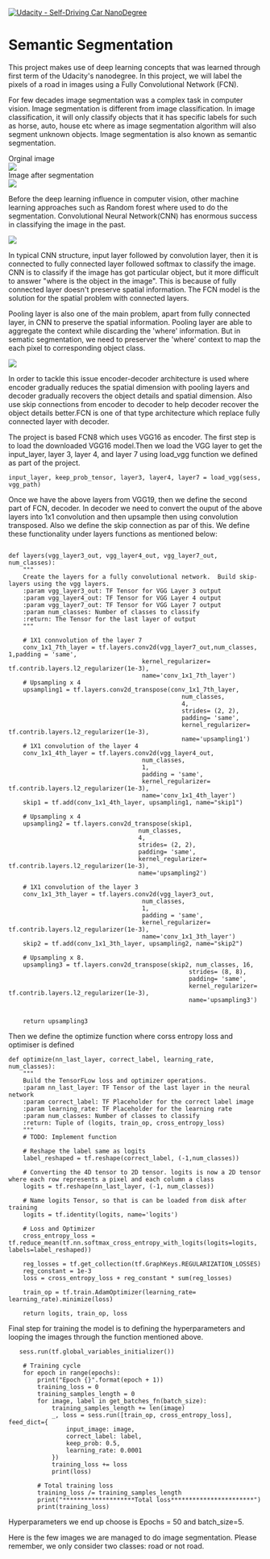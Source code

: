 [![Udacity - Self-Driving Car NanoDegree](https://s3.amazonaws.com/udacity-sdc/github/shield-carnd.svg)](http://www.udacity.com/drive)
# Semantic Segmentation
This project makes use of deep learning concepts that was learned through first term of the Udacity's nanodegree. In this project, we will label the pixels of a road in images using a Fully Convolutional Network (FCN).

For few decades image segmentation was a complex task in computer vision. Image segmentation is different from image classification. In image classification, it will only classify objects that it has specific labels for such as horse, auto, house etc where as image segmentation algorithm will also segment unknown objects. Image segmentation is also known as semantic segmentation.

Orginal image
<br/>
<img src="images/orginal_image.jpg"/>
<br/>
Image after segmentation
<br/>
<img src="images/orginal_after_seg.png"/>

Before the deep learning influence in computer vision, other machine learning approaches such as Random forest where used to do the segmentation. Convolutional Neural Network(CNN) has enormous success in classifying the image in the past.

<img src="images/cnn.jpeg"/>


In typical CNN structure, input layer followed by convolution layer, then it is connected to fully connected layer followed softmax to classify the image. CNN is to classify if the image has got particular object, but it more difficult to answer "where is the object in the image". This is because of fully connected layer doesn't preserve spatial information. The FCN model is the solution for the spatial problem with connected layers.

Pooling layer is also one of the main problem, apart from fully connected layer, in CNN to preserve the spatial information. Pooling layer are able to aggregate the context while discarding the 'where' information. But in sematic segmentation, we need to preserver the 'where' context to map the each pixel to corresponding object class.

<img src="images/fcn.png"/>

In order to tackle this issue encoder-decoder architecture is used where encoder gradually reduces the spatial dimension with pooling layers and decoder gradually recovers the object details and spatial dimension. Also use skip connections from encoder to decoder to help decoder recover the object details better.FCN is one of that type architecture which replace fully connected layer with decoder.


The project is based FCN8 which uses VGG16 as encoder. The first step is to load the downloaded VGG16 model.Then we load the VGG layer to get the input_layer, layer 3, layer 4, and layer 7 using load_vgg function we defined as part of the project.
```
input_layer, keep_prob_tensor, layer3, layer4, layer7 = load_vgg(sess, vgg_path)
```

Once we have the above layers from VGG19, then we define the second part of FCN, decoder. In decoder we need to convert the ouput of the above layers into 1x1 convolution and then upsample then using convolution transposed. Also we define the skip connection as par of this. We define these functionality under layers functions as mentioned below:
```

def layers(vgg_layer3_out, vgg_layer4_out, vgg_layer7_out, num_classes):
    """
    Create the layers for a fully convolutional network.  Build skip-layers using the vgg layers.
    :param vgg_layer3_out: TF Tensor for VGG Layer 3 output
    :param vgg_layer4_out: TF Tensor for VGG Layer 4 output
    :param vgg_layer7_out: TF Tensor for VGG Layer 7 output
    :param num_classes: Number of classes to classify
    :return: The Tensor for the last layer of output
    """
    
    # 1X1 connvolution of the layer 7
    conv_1x1_7th_layer = tf.layers.conv2d(vgg_layer7_out,num_classes, 1,padding = 'same',
                                     kernel_regularizer= tf.contrib.layers.l2_regularizer(1e-3),
                                     name='conv_1x1_7th_layer')
    # Upsampling x 4
    upsampling1 = tf.layers.conv2d_transpose(conv_1x1_7th_layer,
                                                num_classes,
                                                4,
                                                strides= (2, 2),
                                                padding= 'same',
                                                kernel_regularizer= tf.contrib.layers.l2_regularizer(1e-3),
                                                name='upsampling1')
    # 1X1 convolution of the layer 4
    conv_1x1_4th_layer = tf.layers.conv2d(vgg_layer4_out,
                                     num_classes,
                                     1,
                                     padding = 'same',
                                     kernel_regularizer= tf.contrib.layers.l2_regularizer(1e-3),
                                     name='conv_1x1_4th_layer')
    skip1 = tf.add(conv_1x1_4th_layer, upsampling1, name="skip1")

    # Upsampling x 4
    upsampling2 = tf.layers.conv2d_transpose(skip1,
                                    num_classes,
                                    4,
                                    strides= (2, 2),
                                    padding= 'same',
                                    kernel_regularizer= tf.contrib.layers.l2_regularizer(1e-3),
                                    name='upsampling2')

    # 1X1 convolution of the layer 3
    conv_1x1_3th_layer = tf.layers.conv2d(vgg_layer3_out,
                                     num_classes,
                                     1,
                                     padding = 'same',
                                     kernel_regularizer= tf.contrib.layers.l2_regularizer(1e-3),
                                     name='conv_1x1_3th_layer')
    skip2 = tf.add(conv_1x1_3th_layer, upsampling2, name="skip2")

    # Upsampling x 8.
    upsampling3 = tf.layers.conv2d_transpose(skip2, num_classes, 16,
                                                  strides= (8, 8),
                                                  padding= 'same',
                                                  kernel_regularizer= tf.contrib.layers.l2_regularizer(1e-3),
                                                  name='upsampling3')


    return upsampling3
```
Then we define the optimize function where corss entropy loss and optimiser is defined
```
def optimize(nn_last_layer, correct_label, learning_rate, num_classes):
    """
    Build the TensorFLow loss and optimizer operations.
    :param nn_last_layer: TF Tensor of the last layer in the neural network
    :param correct_label: TF Placeholder for the correct label image
    :param learning_rate: TF Placeholder for the learning rate
    :param num_classes: Number of classes to classify
    :return: Tuple of (logits, train_op, cross_entropy_loss)
    """
    # TODO: Implement function

    # Reshape the label same as logits 
    label_reshaped = tf.reshape(correct_label, (-1,num_classes))

    # Converting the 4D tensor to 2D tensor. logits is now a 2D tensor where each row represents a pixel and each column a class
    logits = tf.reshape(nn_last_layer, (-1, num_classes))

    # Name logits Tensor, so that is can be loaded from disk after training
    logits = tf.identity(logits, name='logits')

    # Loss and Optimizer
    cross_entropy_loss = tf.reduce_mean(tf.nn.softmax_cross_entropy_with_logits(logits=logits, labels=label_reshaped))

    reg_losses = tf.get_collection(tf.GraphKeys.REGULARIZATION_LOSSES)
    reg_constant = 1e-3
    loss = cross_entropy_loss + reg_constant * sum(reg_losses)

    train_op = tf.train.AdamOptimizer(learning_rate= learning_rate).minimize(loss)    
    
    return logits, train_op, loss
```
Final step for training the model is to defining the hyperparameters and looping the images through the function mentioned above.
```   
   sess.run(tf.global_variables_initializer())
    
    # Training cycle
    for epoch in range(epochs):
        print("Epoch {}".format(epoch + 1))
        training_loss = 0
        training_samples_length = 0
        for image, label in get_batches_fn(batch_size):
            training_samples_length += len(image)
            _, loss = sess.run([train_op, cross_entropy_loss], feed_dict={
                input_image: image,
                correct_label: label,
                keep_prob: 0.5,
                learning_rate: 0.0001
            })
            training_loss += loss
            print(loss)
        
        # Total training loss
        training_loss /= training_samples_length
        print("********************Total loss***********************")
        print(training_loss)
 ```
Hyperparameters we end up choose is Epochs = 50 and batch_size=5.

Here is the few images we are managed to do image segmentation. Please remember, we only consider two classes: road or not road.
